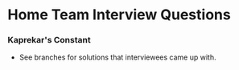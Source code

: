 # Home Team Interview Questions

### Kaprekar's Constant

* See branches for solutions that interviewees came up with.

